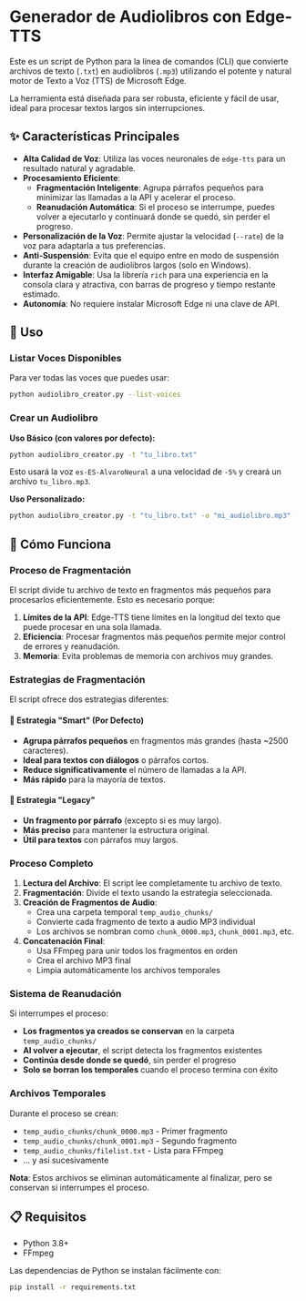 # Generador de Audiolibros con Edge-TTS

Este es un script de Python para la línea de comandos (CLI) que convierte archivos de texto (`.txt`) en audiolibros (`.mp3`) utilizando el potente y natural motor de Texto a Voz (TTS) de Microsoft Edge.

La herramienta está diseñada para ser robusta, eficiente y fácil de usar, ideal para procesar textos largos sin interrupciones.

## ✨ Características Principales

- **Alta Calidad de Voz**: Utiliza las voces neuronales de `edge-tts` para un resultado natural y agradable.
- **Procesamiento Eficiente**:
    - **Fragmentación Inteligente**: Agrupa párrafos pequeños para minimizar las llamadas a la API y acelerar el proceso.
    - **Reanudación Automática**: Si el proceso se interrumpe, puedes volver a ejecutarlo y continuará donde se quedó, sin perder el progreso.
- **Personalización de la Voz**: Permite ajustar la velocidad (`--rate`) de la voz para adaptarla a tus preferencias.
- **Anti-Suspensión**: Evita que el equipo entre en modo de suspensión durante la creación de audiolibros largos (solo en Windows).
- **Interfaz Amigable**: Usa la librería `rich` para una experiencia en la consola clara y atractiva, con barras de progreso y tiempo restante estimado.
- **Autonomía**: No requiere instalar Microsoft Edge ni una clave de API.

## 🚀 Uso

### Listar Voces Disponibles

Para ver todas las voces que puedes usar:
```bash
python audiolibro_creator.py --list-voices
```

### Crear un Audiolibro

**Uso Básico (con valores por defecto):**
```bash
python audiolibro_creator.py -t "tu_libro.txt"
```
Esto usará la voz `es-ES-AlvaroNeural` a una velocidad de `-5%` y creará un archivo `tu_libro.mp3`.

**Uso Personalizado:**
```bash
python audiolibro_creator.py -t "tu_libro.txt" -o "mi_audiolibro.mp3" -v "es-MX-DaliaNeural" --rate=+10%
```

## 🔧 Cómo Funciona

### Proceso de Fragmentación

El script divide tu archivo de texto en fragmentos más pequeños para procesarlos eficientemente. Esto es necesario porque:

1. **Límites de la API**: Edge-TTS tiene límites en la longitud del texto que puede procesar en una sola llamada.
2. **Eficiencia**: Procesar fragmentos más pequeños permite mejor control de errores y reanudación.
3. **Memoria**: Evita problemas de memoria con archivos muy grandes.

### Estrategias de Fragmentación

El script ofrece dos estrategias diferentes:

#### 🧠 Estrategia "Smart" (Por Defecto)
- **Agrupa párrafos pequeños** en fragmentos más grandes (hasta ~2500 caracteres).
- **Ideal para textos con diálogos** o párrafos cortos.
- **Reduce significativamente** el número de llamadas a la API.
- **Más rápido** para la mayoría de textos.

#### 📝 Estrategia "Legacy"
- **Un fragmento por párrafo** (excepto si es muy largo).
- **Más preciso** para mantener la estructura original.
- **Útil para textos** con párrafos muy largos.

### Proceso Completo

1. **Lectura del Archivo**: El script lee completamente tu archivo de texto.
2. **Fragmentación**: Divide el texto usando la estrategia seleccionada.
3. **Creación de Fragmentos de Audio**: 
   - Crea una carpeta temporal `temp_audio_chunks/`
   - Convierte cada fragmento de texto a audio MP3 individual
   - Los archivos se nombran como `chunk_0000.mp3`, `chunk_0001.mp3`, etc.
4. **Concatenación Final**: 
   - Usa FFmpeg para unir todos los fragmentos en orden
   - Crea el archivo MP3 final
   - Limpia automáticamente los archivos temporales

### Sistema de Reanudación

Si interrumpes el proceso:
- **Los fragmentos ya creados se conservan** en la carpeta `temp_audio_chunks/`
- **Al volver a ejecutar**, el script detecta los fragmentos existentes
- **Continúa desde donde se quedó**, sin perder el progreso
- **Solo se borran los temporales** cuando el proceso termina con éxito

### Archivos Temporales

Durante el proceso se crean:
- `temp_audio_chunks/chunk_0000.mp3` - Primer fragmento
- `temp_audio_chunks/chunk_0001.mp3` - Segundo fragmento
- `temp_audio_chunks/filelist.txt` - Lista para FFmpeg
- ... y así sucesivamente

**Nota**: Estos archivos se eliminan automáticamente al finalizar, pero se conservan si interrumpes el proceso.

## 📋 Requisitos

- Python 3.8+
- FFmpeg

Las dependencias de Python se instalan fácilmente con:
```bash
pip install -r requirements.txt
``` 